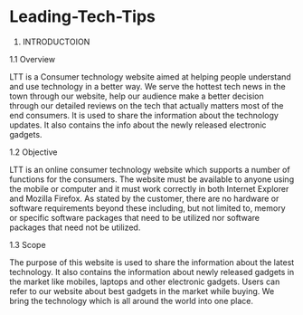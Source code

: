 # Leading-Tech-Tips

1.	INTRODUCTOION

1.1	Overview

LTT is a Consumer technology website aimed at helping people understand and use technology in a better way. We serve the hottest tech news in the town through our website, help our audience make a better decision through our detailed reviews on the tech that actually matters most of the end consumers. It is used to share the information about the technology updates. It also contains the info about the newly released electronic gadgets.

1.2	Objective

LTT is an online consumer technology website which supports a number of functions for the consumers.  The website must be available to anyone using the mobile or computer and it must work correctly in both Internet Explorer and Mozilla Firefox. As stated by the customer, there are no hardware or software requirements beyond these including, but not limited to, memory or specific software packages that need to be utilized nor software packages that need not be utilized.

1.3	Scope

The purpose of this website is used to share the information about the latest technology. It also contains the information about newly released gadgets in the market like mobiles, laptops and other electronic gadgets. Users can refer to our website about best gadgets in the market while buying. We bring the technology which is all around the world into one place.
